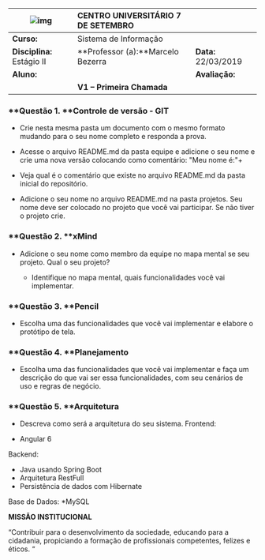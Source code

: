 ﻿

| **![img](file:///C:\Users\mbacefor\AppData\Local\Temp\ksohtml\wps1EB8.tmp.jpg)** | **CENTRO UNIVERSITÁRIO 7 DE SETEMBRO** |                      |
| ------------------------------------------------------------ | :------------------------------------- | :------------------- |
| **Curso:**                                                   | Sistema de Informação                  |                      |
| **Disciplina:** Estágio II                                   | **Professor (a):**Marcelo Bezerra      | **Data:** 22/03/2019 |
| **Aluno:**                                                   |                                        | **Avaliação:**       |
|                                                              | **V1 – Primeira Chamada**              |                      |

### **Questão 1. **Controle de versão - GIT

   - Crie nesta mesma pasta um documento com o mesmo formato mudando para o seu nome completo e responda a prova.

   - Acesse o arquivo README.md da pasta equipe e adicione o seu nome e crie uma nova versão colocando como comentário: "Meu nome é:"+<seu nome completo>

   - Veja qual é o comentário que existe no arquivo README.md da pasta inicial do repositório.

   - Adicione o seu nome no arquivo README.md na pasta projetos. Seu nome deve ser colocado no projeto que você vai participar. Se não tiver o projeto crie.

     

### **Questão 2. **xMind

- Adicione o seu nome como membro da equipe no mapa mental se seu projeto. Qual o seu projeto?

   - Identifique no mapa mental, quais funcionalidades você vai implementar.



### **Questão 3. **Pencil

- Escolha uma das funcionalidades que você vai implementar e elabore o protótipo de tela.



### **Questão 4. **Planejamento

- Escolha uma das funcionalidades que você vai implementar e faça um descrição do que vai ser essa funcionalidades, com seu cenários de uso e regras de negócio.

### **Questão 5. **Arquitetura

- Descreva como será a arquitetura do seu sistema.
Frontend:
* Angular 6

Backend:
* Java usando Spring Boot
* Arquitetura RestFull
* Persistência de dados com Hibernate

Base de Dados:
*MySQL









**MISSÃO INSTITUCIONAL**

“Contribuir para o desenvolvimento da sociedade, educando para a cidadania, propiciando a formação de profissionais competentes, felizes e éticos. “


